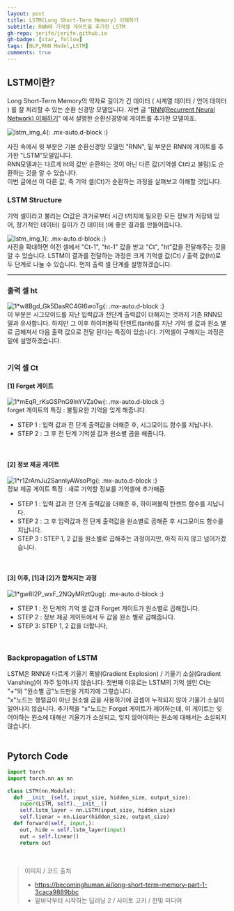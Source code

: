 ```yaml
---
layout: post
title: LSTM(Long Short-Term Memory) 이해하기
subtitle: RNN에 기억셀 게이트를 추가한 LSTM
gh-repo: jerife/jerife.github.io
gh-badge: [star, follow]
tags: [NLP,RNN Model,LSTM]
comments: true
---
```


## LSTM이란?
Long Short-Term Memory의 약자로 길이가 긴 데이터 ( 시계열 데이터 / 언어 데이터 ) 를 잘 처리할 수 있는 순환 신경망 모델입니다.
저번 글 "[RNN(Recurrent Neural Network) 이해하기](https://jerife.github.io/2021-06-05-rnn/)" 에서 설명한 순환신경망에 게이트를 추가한 모델이죠. <br/>

![lstm_img_4](https://user-images.githubusercontent.com/68190553/120913053-308cdd00-c6cf-11eb-9572-9c0e0cd6bcb0.png){: .mx-auto.d-block :} <br/>

사진 속에서 윗 부분은 기본 순환신경망 모델인 "RNN", 밑 부분은 RNN에 게이트를 추가한 "LSTM"모델입니다. <br/>
RNN모델과는 다르게 ht의 값만 순환하는 것이 아닌 다른 값(기억셀 Ct라고 불림)도 순환하는 것을 알 수 있습니다. <br/>
이번 글에선 이 다른 값, 즉 기억 셀(Ct)가 순환하는 과정을 살펴보고 이해할 것입니다. <br/>

### LSTM Structure
기억 셀이라고 불리는 Ct값은 과거로부터 시간 t까지에 필요한 모든 정보가 저장돼 있어, 장기적인 데이터( 길이가 긴 데이터 )에 좋은 결과를 만들어줍니다. <br/>

![lstm_img_1](https://user-images.githubusercontent.com/68190553/120913233-7b5b2480-c6d0-11eb-8eb4-3706594e6b0b.jpeg){: .mx-auto.d-block :} <br/>
사진을 확대하면 이전 셀에서 "Ct-1", "ht-1" 값을 받고 "Ct", "ht"값을 전달해주는 것을 알 수 있습니다.
LSTM이 결과를 전달하는 과정은 크게 기억셀 값(Ct) / 출력 값(ht)로 두 단계로 나눌 수 있습니다.
먼저 출력 셀 단계를 설명하겠습니다. 

***

### 출력 셀 ht <br/>
![1*w8Bgd_Gk5DasRC4GI6woTg](https://user-images.githubusercontent.com/68190553/120913640-78adfe80-c6d3-11eb-843a-67c476f84579.png){: .mx-auto.d-block :} <br/>
이 부분은 시그모이드를 지난 입력값과 전단계 출력값이 더해지는 것까지 기존 RNN모델과 유사합니다. 
하지만 그 이후  하이퍼볼릭 탄젠트(tanh)를 지난 기억 셀 값과 원소 별로 곱해져서 다음 출력 값으로 전달 된다는 특징이 있습니다. 기억셀이 구해지는 과정은 밑에 설명하겠습니다.<br/> <br/>


### 기억 셀 Ct
#### [1]  Forget 게이트 <br/>
![1*mEqR_rKsGSPnG9InYVZa0w](https://user-images.githubusercontent.com/68190553/120913405-04269000-c6d2-11eb-82cd-9973a6226b41.png){: .mx-auto.d-block :} <br/>
forget 게이트의 특징 : 불필요한 기억을 잊게 해줍니다. <br/>
* STEP 1 :  입력 값과 전 단계 출력값을 더해준 후, 시그모이드 함수를 지납니다.
* STEP 2 : 그 후 전 단계 기억셀 값과 원소별 곱을 해줍니다.
<br/>

#### [2] 정보 제공 게이트 <br/>
![1*r1ZrAmJu2SannlyAWsoPlg](https://user-images.githubusercontent.com/68190553/120913539-b65e5780-c6d2-11eb-82d1-39aa15ed5f21.png){: .mx-auto.d-block :} <br/>
정보 제공 게이트 특징 : 새로 기억할 정보를 기억셀에 추가해줌 <br/>
* STEP 1 : 입력 값과 전 단계 출력값을 더해준 후, 하이퍼볼릭 탄젠트 함수를 지납니다.
* STEP 2 : 그 후 입력값과 전 단계 출력값을  원소별로 곱해준 후 시그모이드 함수를 지납니다.
* STEP 3 : STEP 1, 2 값을 원소별로 곱해주는 과정이지만, 아직 하지 않고 넘어가겠습니다.
<br/>

#### [3] 이후, [1]과 [2]가 합쳐지는 과정 <br/>
![1*gw8I2P_wxF_2NQyMRztQug](https://user-images.githubusercontent.com/68190553/120913803-d42cbc00-c6d4-11eb-868d-6305930169c6.png){: .mx-auto.d-block :} <br/>
* STEP 1 : 전 단계의 기억 셀 값과 Forget 게이트가 원소별로 곱해집니다.
* STEP 2 : 정보 제공 게이트에서 두 값을 원소 별로 곱해줍니다.
* STEP 3: STEP 1, 2 값을 더합니다,
<br/>

### Backpropagation of LSTM
LSTM은 RNN과 다르게 기울기 폭발(Gradient Explosion) / 기울기 소실(Gradient Vanshing)이 자주 일어나지 않습니다. 첫번째 이유로는 LSTM의 기억 셀인 Ct는 "+"와 "원소별 곱"노드만을 거치기에 그렇습니다. <br/>
"x"노드는 행렬곱이 아닌 원소별 곱을 사용하기에 곱셈이 누적되지 않아 기울기 소실이 일어나지 않습니다.
추가적을 "x"노드는 Forget 게이트가 제어하는데, 이 게이트는 잊어야하는 원소에 대해선 기울기가 소실되고, 잊지 않아야하는 원소에 대해서는 소실되지 않습니다. <br/><br/>

## Pytorch Code
```python
import torch
import torch.nn as nn

class LSTM(nn.Module):
  def __init__(self, input_size, hidden_size, output_size):
    super(LSTM, self).__init__()
    self.lstm_layer = nn.LSTM(input_size, hidden_size)
    self.lienar = nn.Liear(hidden_size, output_size)
  def forward(self, input,):
    out, hide = self.lstm_layer(input)
    out = self.linear()
    return out
```
<br/>

> 이미지 / 코드 출처
> * https://becominghuman.ai/long-short-term-memory-part-1-3caca9889bbc
> * 밑바닥부터 시작하는 딥러닝 2 / 사이토 고키 / 한빛 미디어
